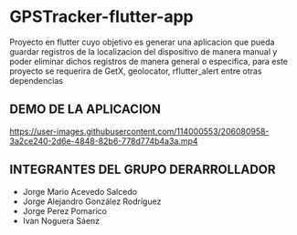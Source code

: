 
<h1>GPSTracker-flutter-app</h1>

Proyecto en flutter cuyo objetivo es generar una aplicacion que pueda guardar registros de la localizacion del dispositivo de manera manual y poder eliminar dichos registros de manera general o especifica, para este proyecto se requerira de GetX, geolocator, rflutter_alert entre otras dependencias 


<h2>DEMO DE LA APLICACION</h2>


https://user-images.githubusercontent.com/114000553/206080958-3a2ce240-2d6e-4848-82b6-778d774b4a3a.mp4



<h2>INTEGRANTES DEL GRUPO DERARROLLADOR</h2> 

<ul>
  <li>Jorge Mario Acevedo Salcedo</li>
  <li>Jorge Alejandro González Rodríguez</li>
  <li>Jorge Perez Pomarico </li>
  <li>Ivan Noguera Sáenz </li>
</ul>
